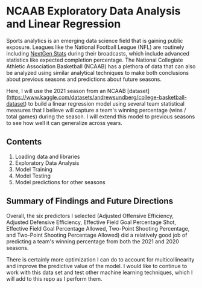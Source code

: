 # NCAAB Exploratory Data Analysis and Linear Regression

Sports analytics is an emerging data science field that is gaining public exposure. Leagues like the National Football League (NFL) are routinely including [NextGen Stats](https://nextgenstats.nfl.com/) during their broadcasts, which include advanced statistics like expected completion percentage. The National Collegiate Athletic Association Basketball (NCAAB) has a plethora of data that can also be analyzed using similar analytical techniques to make both conclusions about previous seasons and predictions about future seasons. 

Here, I will use the 2021 season from an NCAAB [dataset] (https://www.kaggle.com/datasets/andrewsundberg/college-basketball-dataset) to build a linear regression model using several team statistical measures that I believe will capture a team's winning percentage (wins / total games) during the season. I will extend this model to previous seasons to see how well it can generalize across years. 

## Contents
1) Loading data and libraries
2) Exploratory Data Analysis
3) Model Training
4) Model Testing
5) Model predictions for other seasons

## Summary of Findings and Future Directions
Overall, the six predictors I selected (Adjusted Offensive Efficiency, Adjusted Defensive Efficiency, Effective Field Goal Percentage Shot, Effective Field Goal Percentage Allowed, Two-Point Shooting Percentage, and Two-Point Shooting Percentage Allowed) did a relatively good job of predicting a team's winning percentage from both the 2021 and 2020 seasons. 

There is certainly more optimization I can do to account for  multicollinearity and improve the predictive value of the model. I would like to continue to work with this data set and test other machine learning techniques, which I will add to this repo as I perform them. 

